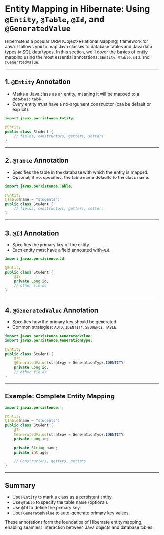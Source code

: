 # Entity Mapping in Hibernate: Using `@Entity`, `@Table`, `@Id`, and `@GeneratedValue`

Hibernate is a popular ORM (Object-Relational Mapping) framework for Java. It allows you to map Java classes to database tables and Java data types to SQL data types. In this section, we'll cover the basics of entity mapping using the most essential annotations: `@Entity`, `@Table`, `@Id`, and `@GeneratedValue`.

---

## 1. `@Entity` Annotation

- Marks a Java class as an entity, meaning it will be mapped to a database table.
- Every entity must have a no-argument constructor (can be default or explicit).

```java
import javax.persistence.Entity;

@Entity
public class Student {
    // fields, constructors, getters, setters
}
```

---

## 2. `@Table` Annotation

- Specifies the table in the database with which the entity is mapped.
- Optional; if not specified, the table name defaults to the class name.

```java
import javax.persistence.Table;

@Entity
@Table(name = "students")
public class Student {
    // fields, constructors, getters, setters
}
```

---

## 3. `@Id` Annotation

- Specifies the primary key of the entity.
- Each entity must have a field annotated with `@Id`.

```java
import javax.persistence.Id;

@Entity
public class Student {
    @Id
    private Long id;
    // other fields
}
```

---

## 4. `@GeneratedValue` Annotation

- Specifies how the primary key should be generated.
- Common strategies: `AUTO`, `IDENTITY`, `SEQUENCE`, `TABLE`.

```java
import javax.persistence.GeneratedValue;
import javax.persistence.GenerationType;

@Entity
public class Student {
    @Id
    @GeneratedValue(strategy = GenerationType.IDENTITY)
    private Long id;
    // other fields
}
```

---

## Example: Complete Entity Mapping

```java
import javax.persistence.*;

@Entity
@Table(name = "students")
public class Student {
    @Id
    @GeneratedValue(strategy = GenerationType.IDENTITY)
    private Long id;

    private String name;
    private int age;

    // Constructors, getters, setters
}
```

---

## Summary

- Use `@Entity` to mark a class as a persistent entity.
- Use `@Table` to specify the table name (optional).
- Use `@Id` to define the primary key.
- Use `@GeneratedValue` to auto-generate primary key values.

These annotations form the foundation of Hibernate entity mapping, enabling seamless interaction between Java objects and database tables.
